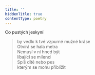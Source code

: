 ```yaml
---
title: ''
hiddenTitle: true
contentType: poetry
---
```


>   

>   

Co pustých jeskyní

> by vedlo k tvé vzpurné mužné kráse  
> Otvírá se hala metra  
> Nemusí v ní hned být  
> líbající se milenci  
> Spíš dítě nebo pes  
> kterým se mohu přiblížit
